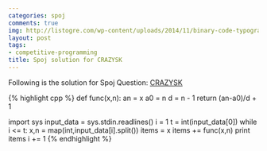 ```yaml
---
categories: spoj
comments: true
img: http://listogre.com/wp-content/uploads/2014/11/binary-code-typography-hd-wallpaper-1920x1080-2619-672x372.png
layout: post
tags:
- competitive-programming
title: Spoj solution for CRAZYSK
---
```


Following is the solution for Spoj Question: [CRAZYSK](http://www.spoj.com/problems/CRAZYSK/)

{% highlight cpp %}
def func(x,n):
	an = x
	a0 = n
	d = n - 1
	return (an-a0)/d + 1

import sys
input_data = sys.stdin.readlines()
i = 1
t = int(input_data[0])
while i <= t:
	x,n = map(int,input_data[i].split())
	items = x
	items += func(x,n)
	print items
	i += 1
{% endhighlight %}